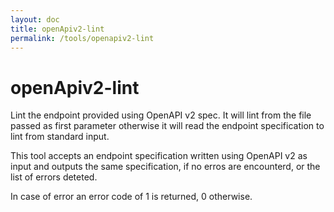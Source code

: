 ```yaml
---
layout: doc
title: openApiv2-lint
permalink: /tools/openapiv2-lint
---
```


# openApiv2-lint

Lint the endpoint provided using OpenAPI v2 spec. It will lint from the file
passed as first parameter otherwise it will read the endpoint specification to
lint from standard input.

This tool accepts an endpoint specification written using OpenAPI v2 as input
and outputs the same specification, if no erros are encounterd, or the list of
errors deteted.

In case of error an error code of 1 is returned, 0 otherwise.
